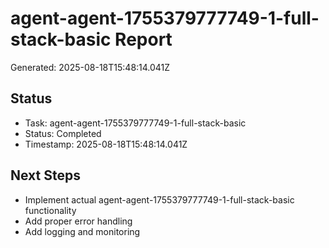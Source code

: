 # agent-agent-1755379777749-1-full-stack-basic Report

Generated: 2025-08-18T15:48:14.041Z

## Status
- Task: agent-agent-1755379777749-1-full-stack-basic
- Status: Completed
- Timestamp: 2025-08-18T15:48:14.041Z

## Next Steps
- Implement actual agent-agent-1755379777749-1-full-stack-basic functionality
- Add proper error handling
- Add logging and monitoring

